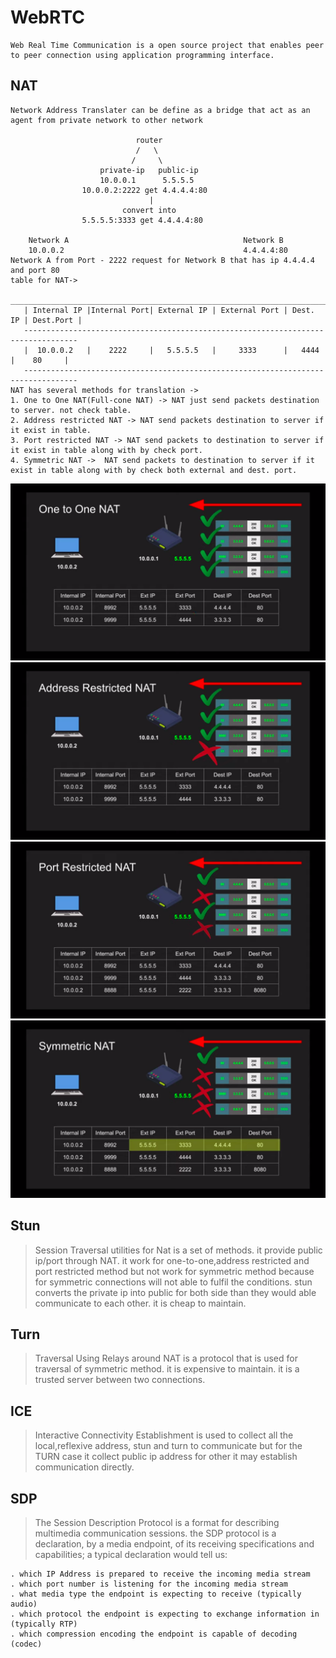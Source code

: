 # WebRTC

```
Web Real Time Communication is a open source project that enables peer to peer connection using application programming interface.
```

## NAT

```
Network Address Translater can be define as a bridge that act as an agent from private network to other network

                            router
                            /   \
                           /     \
                    private-ip   public-ip
                    10.0.0.1      5.5.5.5
                10.0.0.2:2222 get 4.4.4.4:80
                               |
                         convert into
                5.5.5.5:3333 get 4.4.4.4:80

    Network A                                       Network B
    10.0.0.2                                        4.4.4.4:80
Network A from Port - 2222 request for Network B that has ip 4.4.4.4 and port 80
table for NAT->
    ________________________________________________________________________________
   | Internal IP |Internal Port| External IP | External Port | Dest. IP | Dest.Port |
   ----------------------------------------------------------------------------------
   |  10.0.0.2   |    2222     |   5.5.5.5   |     3333      |   4444   |    80     |
   ----------------------------------------------------------------------------------
NAT has several methods for translation ->
1. One to One NAT(Full-cone NAT) -> NAT just send packets destination to server. not check table.
2. Address restricted NAT -> NAT send packets destination to server if it exist in table.
3. Port restricted NAT -> NAT send packets to destination to server if it exist in table along with by check port.
4. Symmetric NAT ->  NAT send packets to destination to server if it exist in table along with by check both external and dest. port.
```

![one-to-one](NAT/1.one-to-one.png)
![address-restricted](NAT/2.address-restricted.png)
![port-restricted](NAT/3.port-restricted.png)
![symmetric](NAT/4.symmetric.png)

## Stun

> Session Traversal utilities for Nat is a set of methods. it provide public ip/port through NAT. it work for one-to-one,address restricted and port restricted method but not work for symmetric method because for symmetric connections will not able to fulfil the conditions. stun converts the private ip into public for both side than they would able communicate to each other. it is cheap to maintain.

## Turn

> Traversal Using Relays around NAT is a protocol that is used for traversal of symmetric method. it is expensive to maintain. it is a trusted server between two connections.

## ICE

> Interactive Connectivity Establishment is used to collect all the local,reflexive address, stun and turn to communicate but for the TURN case it collect public ip address for other it may establish communication directly.

## SDP

> The Session Description Protocol is a format for describing multimedia communication sessions. the SDP protocol is a declaration, by a media endpoint, of its receiving specifications and capabilities; a typical declaration would tell us:

```
. which IP Address is prepared to receive the incoming media stream
. which port number is listening for the incoming media stream
. what media type the endpoint is expecting to receive (typically audio)
. which protocol the endpoint is expecting to exchange information in (typically RTP)
. which compression encoding the endpoint is capable of decoding (codec)
```
